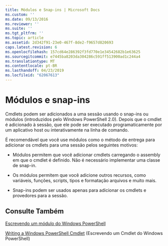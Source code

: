 ```yaml
---
title: Módulos e Snap-ins | Microsoft Docs
ms.custom: ''
ms.date: 09/13/2016
ms.reviewer: ''
ms.suite: ''
ms.tgt_pltfrm: ''
ms.topic: article
ms.assetid: 2d342f91-23e0-467f-8de2-f9657d820693
caps.latest.revision: 6
ms.openlocfilehash: 157cd64e286392f3fd770e1e34542682b1e63625
ms.sourcegitcommit: e7445ba8203da304286c591ff513900ad1c244a4
ms.translationtype: MT
ms.contentlocale: pt-BR
ms.lasthandoff: 04/23/2019
ms.locfileid: "62067613"
---
```

# <a name="modules-and-snap-ins"></a>Módulos e snap-ins

Cmdlets podem ser adicionados a uma sessão usando o snap-ins ou módulos (introduzidos pelo Windows PowerShell 2.0). Depois que o cmdlet é adicionado à sessão, que ele pode ser executado programaticamente por um aplicativo host ou interativamente na linha de comando.

É recomendável que você use módulos como o método de entrega para adicionar os cmdlets para uma sessão pelos seguintes motivos:

- Módulos permitem que você adicionar cmdlets carregando o assembly em que o cmdlet é definido. Não é necessário implementar uma classe de snap-in.

- Os módulos permitem que você adicione outros recursos, como variáveis, funções, scripts, tipos e formatação arquivos e muito mais.

- Snap-ins podem ser usados apenas para adicionar os cmdlets e provedores para a sessão.

## <a name="see-also"></a>Consulte Também

[Escrevendo um módulo do Windows PowerShell](../module/writing-a-windows-powershell-module.md)

[Writing a Windows PowerShell Cmdlet](./writing-a-windows-powershell-cmdlet.md) (Escrevendo um Cmdlet do Windows PowerShell)
